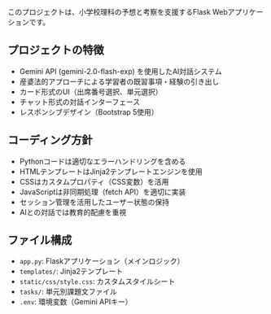 <!-- Use this file to provide workspace-specific custom instructions to Copilot. For more details, visit https://code.visualstudio.com/docs/copilot/copilot-customization#_use-a-githubcopilotinstructionsmd-file -->

このプロジェクトは、小学校理科の予想と考察を支援するFlask Webアプリケーションです。

## プロジェクトの特徴

- Gemini API (gemini-2.0-flash-exp) を使用したAI対話システム
- 産婆法的アプローチによる学習者の既習事項・経験の引き出し
- カード形式のUI（出席番号選択、単元選択）
- チャット形式の対話インターフェース
- レスポンシブデザイン（Bootstrap 5使用）

## コーディング方針

- Pythonコードは適切なエラーハンドリングを含める
- HTMLテンプレートはJinja2テンプレートエンジンを使用
- CSSはカスタムプロパティ（CSS変数）を活用
- JavaScriptは非同期処理（fetch API）を適切に実装
- セッション管理を活用したユーザー状態の保持
- AIとの対話では教育的配慮を重視

## ファイル構成

- `app.py`: Flaskアプリケーション（メインロジック）
- `templates/`: Jinja2テンプレート
- `static/css/style.css`: カスタムスタイルシート
- `tasks/`: 単元別課題文ファイル
- `.env`: 環境変数（Gemini APIキー）
